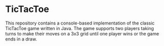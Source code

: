 # TicTacToe
This repository contains a console-based implementation of the classic TicTacToe game written in Java. The game supports two players taking turns to make their moves on a 3x3 grid until one player wins or the game ends in a draw.
